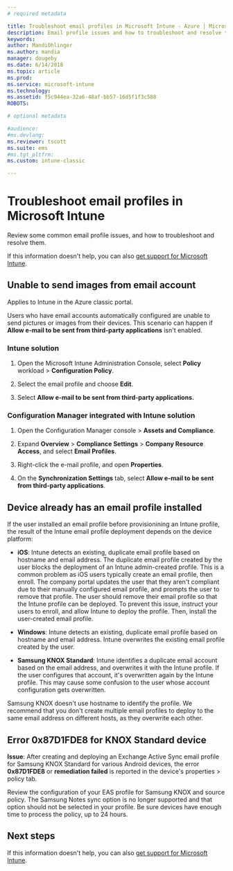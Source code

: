 ```yaml
---
# required metadata

title: Troubleshoot email profiles in Microsoft Intune - Azure | Microsoft Docs
description: Email profile issues and how to troubleshoot and resolve them.
keywords:
author: MandiOhlinger
ms.author: mandia
manager: dougeby
ms.date: 6/14/2018
ms.topic: article
ms.prod:
ms.service: microsoft-intune
ms.technology:
ms.assetid: f5c944ea-32a6-48af-bb57-16d5f1f3c588
ROBOTS:

# optional metadata

#audience:
#ms.devlang:
ms.reviewer: tscott
ms.suite: ems
#ms.tgt_pltfrm:
ms.custom: intune-classic

---
```


# Troubleshoot email profiles in Microsoft Intune

Review some common email profile issues, and how to troubleshoot and resolve them.

If this information doesn't help, you can also [get support for Microsoft Intune](get-support.md).

## Unable to send images from  email account
Applies to Intune in the Azure classic portal.

Users who have email accounts automatically configured are unable to send pictures or images from their devices. This scenario can happen if **Allow e-mail to be sent from third-party applications** isn't enabled.

### Intune solution

1. Open the Microsoft Intune Administration Console, select **Policy** workload > **Configuration Policy**.

2. Select the email profile and choose **Edit**.

3. Select **Allow e-mail to be sent from third-party applications.**

### Configuration Manager integrated with Intune solution

1. Open the Configuration Manager console > **Assets and Compliance**.

2. Expand **Overview** > **Compliance Settings** > **Company Resource Access**, and select **Email Profiles**.

3. Right-click the e-mail profile, and open **Properties**.

4. On the **Synchronization Settings** tab, select **Allow e-mail to be sent from third-party applications**.

## Device already has an email profile installed

If the user installed an email profile before provisionining an Intune profile, the result of the Intune email profile deployment depends on the device platform:

- **iOS**: Intune detects an existing, duplicate email profile based on hostname and email address. The duplicate email profile created by the user blocks the deployment of an Intune admin-created profile. This is a common problem as iOS users typically create an email profile, then enroll. The company portal updates the user that they aren't compliant due to their manually configured email profile, and prompts the user to remove that profile. The user should remove their email profile so that the Intune profile can be deployed. To prevent this issue, instruct your users to enroll, and allow Intune to deploy the profile. Then, install the user-created email profile.

- **Windows**: Intune detects an existing, duplicate email profile based on hostname and email address. Intune overwrites the existing email profile created by the user.

- **Samsung KNOX Standard**: Intune identifies a duplicate email account based on the email address, and overwrites it with the Intune profile. If the user configures that account, it's overwritten again by the Intune profile. This may cause some confusion to the user whose account configuration gets overwritten.

Samsung KNOX doesn't use hostname to identify the profile. We recommend that you don't create multiple email profiles to deploy to the same email address on different hosts, as they overwrite each other.

## Error  0x87D1FDE8 for KNOX Standard device
**Issue**: After creating and deploying an Exchange Active Sync email profile for Samsung KNOX Standard for various Android devices, the error **0x87D1FDE8** or **remediation failed** is reported in the device's properties > policy tab.

Review the configuration of your EAS profile for Samsung KNOX and source policy. The Samsung Notes sync option is no longer supported and that option should not be selected in your profile. Be sure devices have enough time to process the policy, up to 24 hours.

## Next steps
If this information doesn't help, you can also [get support for Microsoft Intune](get-support.md).